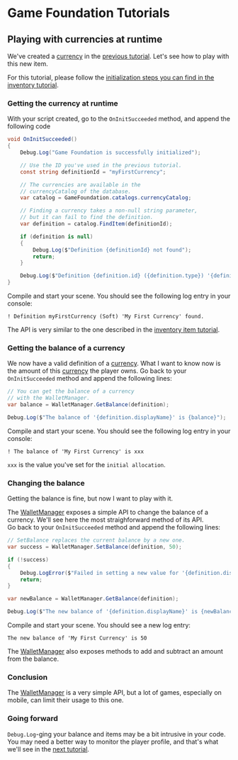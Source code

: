 # Game Foundation Tutorials

## Playing with currencies at runtime

We've created a [currency] in the [previous tutorial].
Let's see how to play with this new item.

For this tutorial, please follow the [initialization steps you can find in the inventory tutorial].

### Getting the currency at runtime

With your script created, go to the `OnInitSucceeded` method, and append the following code

```cs
void OnInitSucceeded()
{
    Debug.Log("Game Foundation is successfully initialized");

    // Use the ID you've used in the previous tutorial.
    const string definitionId = "myFirstCurrency";

    // The currencies are available in the
    // currencyCatalog of the database.
    var catalog = GameFoundation.catalogs.currencyCatalog;

    // Finding a currency takes a non-null string parameter,
    // but it can fail to find the definition.
    var definition = catalog.FindItem(definitionId);

    if (definition is null)
    {
        Debug.Log($"Definition {definitionId} not found");
        return;
    }

    Debug.Log($"Definition {definition.id} ({definition.type}) '{definition.displayName}' found.");
}
```

Compile and start your scene.
You should see the following log entry in your console:

```
! Definition myFirstCurrency (Soft) 'My First Currency' found.
```

The API is very similar to the one described in the [inventory item tutorial].

### Getting the balance of a currency

We now have a valid definition of a [currency].
What I want to know now is the amount of this [currency] the player owns.
Go back to your `OnInitSucceeded` method and append the following lines:

```cs
// You can get the balance of a currency
// with the WalletManager.
var balance = WalletManager.GetBalance(definition);

Debug.Log($"The balance of '{definition.displayName}' is {balance}");
```

Compile and start your scene.
You should see the following log entry in your console:

```
! The balance of 'My First Currency' is xxx
```

`xxx` is the value you've set for the `initial allocation`.

### Changing the balance

Getting the balance is fine, but now I want to play with it.

The [WalletManager] exposes a simple API to change the balance of a currency.
We'll see here the most straighforward method of its API.  
Go back to your `OnInitSucceeded` method and append the following lines:

```cs
// SetBalance replaces the current balance by a new one.
var success = WalletManager.SetBalance(definition, 50);

if (!success)
{
    Debug.LogError($"Failed in setting a new value for '{definition.displayName}'");
    return;
}

var newBalance = WalletManager.GetBalance(definition);

Debug.Log($"The new balance of '{definition.displayName}' is {newBalance}");
```

Compile and start your scene.
You should see a new log entry:

```
The new balance of 'My First Currency' is 50
```

The [WalletManager] also exposes methods to add and subtract an amount from the balance.

### Conclusion

The [WalletManager] is a very simple API, but a lot of games, especially on mobile, can limit their usage to this one.

### Going forward

`Debug.Log`-ging your balance and items may be a bit intrusive in your code.
You may need a better way to monitor the player profile, and that's what we'll see in the [next tutorial].










[currency]: ../CatalogItems/Currency.md

[previous tutorial]: 03-CreatingCurrency.md

[initialization steps you can find in the inventory tutorial]: 02-PlayingWithRuntimeItem.md#Initialization&#32;of&#32;Game&#32;Foundation&#32;at&#32;runtime

[inventory item tutorial]: 02-PlayingWithRuntimeItem.md#Getting&#32;the&#32;inventory&#32;item&#32;definition&#32;at&#32;runtime

[WalletManager]: ../GameSystems/WalletManager.md

[next tutorial]: ../05-Debugger.md